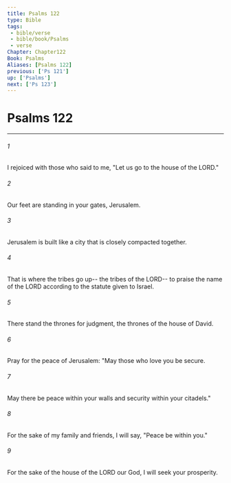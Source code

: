 ```yaml
---
title: Psalms 122
type: Bible
tags:
 - bible/verse
 - bible/book/Psalms
 - verse
Chapter: Chapter122
Book: Psalms
Aliases: [Psalms 122]
previous: ['Ps 121']
up: ['Psalms']
next: ['Ps 123']
---
```

# Psalms 122

***


###### 1 
I rejoiced with those who said to me, "Let us go to the house of the LORD." 

###### 2 
Our feet are standing in your gates, Jerusalem. 

###### 3 
Jerusalem is built like a city that is closely compacted together. 

###### 4 
That is where the tribes go up-- the tribes of the LORD-- to praise the name of the LORD according to the statute given to Israel. 

###### 5 
There stand the thrones for judgment, the thrones of the house of David. 

###### 6 
Pray for the peace of Jerusalem: "May those who love you be secure. 

###### 7 
May there be peace within your walls and security within your citadels." 

###### 8 
For the sake of my family and friends, I will say, "Peace be within you." 

###### 9 
For the sake of the house of the LORD our God, I will seek your prosperity. 
